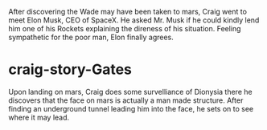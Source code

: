 After discovering the Wade may have been taken to mars, Craig went to meet Elon Musk, CEO of SpaceX. He asked Mr. Musk if he could kindly lend him one of his Rockets explaining the direness of his situation. Feeling sympathetic for the poor man, Elon finally agrees.

# craig-story-Gates

Upon landing on mars, Craig does some survelliance of Dionysia there he discovers that the face on mars is actually a man made structure. After finding an underground tunnel leading him into the face, he sets on to see where it may lead.
